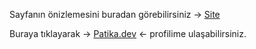 Sayfanın önizlemesini buradan görebilirsiniz -> [Site](https://burakkalay.github.io/Kodluyoruz-FrontEnd/Medium%20Clone/index.html)

Buraya tıklayarak -> [Patika.dev](https://app.patika.dev/brkkly09) <- profilime ulaşabilirsiniz.
